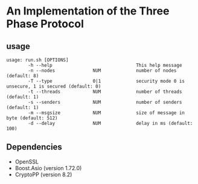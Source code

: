 # An Implementation of the Three Phase Protocol

## usage

```
usage: run.sh [OPTIONS]
        -h --help                               This help message
        -n --nodes              NUM             number of nodes (default: 8)
        -T --type               0|1             security mode 0 is unsecure, 1 is secured (default: 0)
        -t --threads            NUM             number of threads (default: 1)
        -s --senders            NUM             number of senders (default: 1)
        -m --msgsize            NUM             size of message in byte (default: 512)
        -d --delay              NUM             delay in ms (default: 100)
```

## Dependencies
* OpenSSL
* Boost.Asio (version 1.72.0)
* CryptoPP (version 8.2)